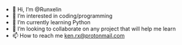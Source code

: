- 👋 Hi, I’m @Runxelin
- 👀 I’m interested in coding/programming
- 🌱 I’m currently learning Python
- 💞️ I’m looking to collaborate on any project that will help me learn
- 📫 How to reach me ken.rx@protonmail.com

<!---
Runxelin/Runxelin is a ✨ special ✨ repository because its `README.md` (this file) appears on your GitHub profile.
You can click the Preview link to take a look at your changes.
--->

